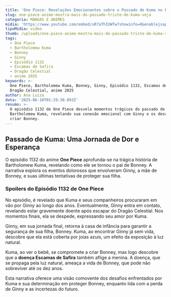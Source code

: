 ```yaml
---
title: 'One Piece: Revelações Emocionantes sobre o Passado de Kuma no Episódio 1132'
slug: one-piece-anime-mostra-mais-do-passado-triste-de-kuma-veja
categoria: MANGÁS E ANIMES
midia: 'https://www.youtube.com/embed/uR7aThIUWTw?showinfo=0&enablejsapi=1'
tipoMidia: video
thumb: /uploads/one-piece-anime-mostra-mais-do-passado-triste-de-kuma-veja-thumb.png
tags:
  - One Piece
  - Bartholomew Kuma
  - Bonney
  - Ginny
  - Episódio 1132
  - Escamas de Safira
  - Dragão Celestial
  - anime 2025
keywords: >-
  One Piece, Bartholomew Kuma, Bonney, Ginny, Episódio 1132, Escamas de Safira,
  Dragão Celestial, anime 2025
author: Ana Luiza
data: '2025-06-10T01:29:30.893Z'
resumo: >-
  O episódio 1132 de One Piece desvela momentos trágicos do passado de
  Bartholomew Kuma, revelando sua conexão emocional com Ginny e os desafios de
  criar Bonney.
---
```


## Passado de Kuma: Uma Jornada de Dor e Esperança

O episódio 1132 do anime **One Piece** aprofunda-se na trágica história de Bartholomew Kuma, revelando como ele se tornou o pai de Bonney. A narrativa explora os eventos dolorosos que envolveram Ginny, a mãe de Bonney, e suas últimas tentativas de proteger sua filha.

### Spoilers do Episódio 1132 de One Piece

No episódio, é revelado que Kuma e seus companheiros procuraram em vão por Ginny ao longo dos anos. Eventualmente, Ginny entra em contato, revelando estar gravemente doente após escapar do Dragão Celestial. Nos momentos finais, ela se despede, expressando seu amor por Kuma.

Ginny, em sua jornada final, retorna à casa de infância para garantir a segurança de sua filha, Bonney. Kuma, ao encontrar Ginny já sem vida, descobre que ela está coberta por joias azuis, um efeito da exposição à luz natural.

Kuma, ao ver o bebê, se compromete a criar Bonney, mas logo descobre que a **doença Escamas de Safira** também aflige a menina. A doença, que se propaga pela luz natural, ameaça a vida de Bonney, que pode não sobreviver até os dez anos.

Esta narrativa oferece uma visão comovente dos desafios enfrentados por Kuma e sua determinação em proteger Bonney, enquanto lida com a perda de Ginny e as incertezas do futuro.

